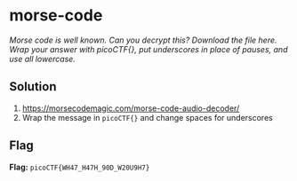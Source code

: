# morse-code
*Morse code is well known. Can you decrypt this? Download the file here. Wrap your answer with picoCTF{}, put underscores in place of pauses, and use all lowercase.*

## Solution
1. https://morsecodemagic.com/morse-code-audio-decoder/
3. Wrap the message in `picoCTF{}` and change spaces for underscores


## Flag
**Flag:** `picoCTF{WH47_H47H_90D_W20U9H7}`
